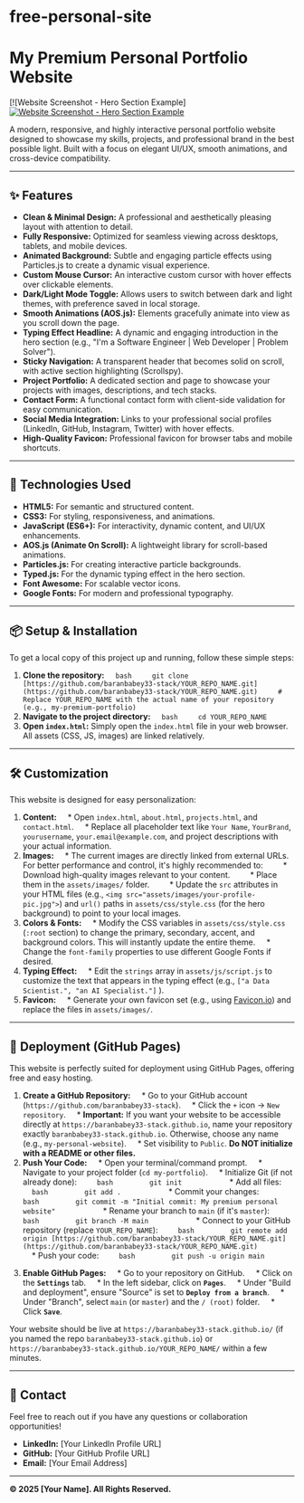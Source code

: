 # free-personal-site

# My Premium Personal Portfolio Website

[![Website Screenshot - Hero Section Example][![Website Screenshot - Hero Section Example](https://i.hizliresim.com/48j0g7h.png)](https://i.hizliresim.com/48j0g7h.png)

A modern, responsive, and highly interactive personal portfolio website designed to showcase my skills, projects, and professional brand in the best possible light. Built with a focus on elegant UI/UX, smooth animations, and cross-device compatibility.

---

## ✨ Features

* **Clean & Minimal Design:** A professional and aesthetically pleasing layout with attention to detail.
* **Fully Responsive:** Optimized for seamless viewing across desktops, tablets, and mobile devices.
* **Animated Background:** Subtle and engaging particle effects using Particles.js to create a dynamic visual experience.
* **Custom Mouse Cursor:** An interactive custom cursor with hover effects over clickable elements.
* **Dark/Light Mode Toggle:** Allows users to switch between dark and light themes, with preference saved in local storage.
* **Smooth Animations (AOS.js):** Elements gracefully animate into view as you scroll down the page.
* **Typing Effect Headline:** A dynamic and engaging introduction in the hero section (e.g., "I'm a Software Engineer | Web Developer | Problem Solver").
* **Sticky Navigation:** A transparent header that becomes solid on scroll, with active section highlighting (Scrollspy).
* **Project Portfolio:** A dedicated section and page to showcase your projects with images, descriptions, and tech stacks.
* **Contact Form:** A functional contact form with client-side validation for easy communication.
* **Social Media Integration:** Links to your professional social profiles (LinkedIn, GitHub, Instagram, Twitter) with hover effects.
* **High-Quality Favicon:** Professional favicon for browser tabs and mobile shortcuts.

---

## 🚀 Technologies Used

* **HTML5:** For semantic and structured content.
* **CSS3:** For styling, responsiveness, and animations.
* **JavaScript (ES6+):** For interactivity, dynamic content, and UI/UX enhancements.
* **AOS.js (Animate On Scroll):** A lightweight library for scroll-based animations.
* **Particles.js:** For creating interactive particle backgrounds.
* **Typed.js:** For the dynamic typing effect in the hero section.
* **Font Awesome:** For scalable vector icons.
* **Google Fonts:** For modern and professional typography.

---

## 📦 Setup & Installation

To get a local copy of this project up and running, follow these simple steps:

1.  **Clone the repository:**
        ```bash
        git clone [https://github.com/baranbabey33-stack/YOUR_REPO_NAME.git](https://github.com/baranbabey33-stack/YOUR_REPO_NAME.git)
        # Replace YOUR_REPO_NAME with the actual name of your repository (e.g., my-premium-portfolio)
        ```
2.  **Navigate to the project directory:**
        ```bash
        cd YOUR_REPO_NAME
        ```
3.  **Open `index.html`:** Simply open the `index.html` file in your web browser. All assets (CSS, JS, images) are linked relatively.

---

## 🛠️ Customization

This website is designed for easy personalization:

1.  **Content:**
        * Open `index.html`, `about.html`, `projects.html`, and `contact.html`.
        * Replace all placeholder text like `Your Name`, `YourBrand`, `yourusername`, `your.email@example.com`, and project descriptions with your actual information.
2.  **Images:**
        * The current images are directly linked from external URLs. For better performance and control, it's highly recommended to:
            * Download high-quality images relevant to your content.
            * Place them in the `assets/images/` folder.
            * Update the `src` attributes in your HTML files (e.g., `<img src="assets/images/your-profile-pic.jpg">`) and `url()` paths in `assets/css/style.css` (for the hero background) to point to your local images.
3.  **Colors & Fonts:**
        * Modify the CSS variables in `assets/css/style.css` (`:root` section) to change the primary, secondary, accent, and background colors. This will instantly update the entire theme.
        * Change the `font-family` properties to use different Google Fonts if desired.
4.  **Typing Effect:**
        * Edit the `strings` array in `assets/js/script.js` to customize the text that appears in the typing effect (e.g., `["a Data Scientist.", "an AI Specialist."]` ).
5.  **Favicon:**
        * Generate your own favicon set (e.g., using [Favicon.io](https://favicon.io/)) and replace the files in `assets/images/`.

---

## 🚀 Deployment (GitHub Pages)

This website is perfectly suited for deployment using GitHub Pages, offering free and easy hosting.

1.  **Create a GitHub Repository:**
        * Go to your GitHub account (`https://github.com/baranbabey33-stack`).
        * Click the `+` icon -> `New repository`.
        * **Important:** If you want your website to be accessible directly at `https://baranbabey33-stack.github.io`, name your repository exactly `baranbabey33-stack.github.io`. Otherwise, choose any name (e.g., `my-personal-website`).
        * Set visibility to `Public`. **Do NOT initialize with a README or other files.**
2.  **Push Your Code:**
        * Open your terminal/command prompt.
        * Navigate to your project folder (`cd my-portfolio`).
        * Initialize Git (if not already done):
            ```bash
            git init
            ```
        * Add all files:
            ```bash
            git add .
            ```
        * Commit your changes:
            ```bash
            git commit -m "Initial commit: My premium personal website"
            ```
        * Rename your branch to `main` (if it's `master`):
            ```bash
            git branch -M main
            ```
        * Connect to your GitHub repository (replace `YOUR_REPO_NAME`):
            ```bash
            git remote add origin [https://github.com/baranbabey33-stack/YOUR_REPO_NAME.git](https://github.com/baranbabey33-stack/YOUR_REPO_NAME.git)
            ```
        * Push your code:
            ```bash
            git push -u origin main
            ```
3.  **Enable GitHub Pages:**
        * Go to your repository on GitHub.
        * Click on the **`Settings`** tab.
        * In the left sidebar, click on **`Pages`**.
        * Under "Build and deployment", ensure "Source" is set to **`Deploy from a branch`**.
        * Under "Branch", select `main` (or `master`) and the `/ (root)` folder.
        * Click **`Save`**.

Your website should be live at `https://baranbabey33-stack.github.io/` (if you named the repo `baranbabey33-stack.github.io`) or `https://baranbabey33-stack.github.io/YOUR_REPO_NAME/` within a few minutes.

---

## 📧 Contact

Feel free to reach out if you have any questions or collaboration opportunities!

* **LinkedIn:** [Your LinkedIn Profile URL]
* **GitHub:** [Your GitHub Profile URL]
* **Email:** [Your Email Address]

---

**© 2025 [Your Name]. All Rights Reserved.**

